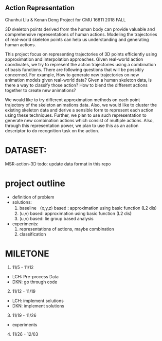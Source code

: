 ## Action Representation
Chunhui LIu & Kenan Deng Project for CMU 16811 2018 FALL

3D skeleton points derived from the human body can provide valuable and comprehensive representations of human actions. Modeling the trajectories of real-world skeleton points can help us understanding and generating human actions.

This project focus on representing trajectories of 3D points efficiently using approximation and interpolation approaches. Given real-world action coordinates, we try to represent the action trajectories using a combination of basis functions. 
There are following questions that will be possibly concerned. For example, How to generate new trajectories on new animation models given real-world data? Given a human skeleton data, is there a way to classify those action? How to blend the different actions together to create new animations? 

We would like to try different approximation methods on each point trajectory of the skeleton animations data. Also, we would like to cluster the existing skeleton data and derive a sensible form to represent each action using these techniques. Further, we plan to use such representation to generate new combination actions which consist of multiple actions. Also, through this representation power, we plan to use this as an action descriptor to do recognition task on the action. 

# DATASET:
MSR-action-3D
todo: update data format in this repo

# project outline
* definition of problem 
* solutions: 
  1. baseline （x,y,z) based : approximation using basic function (L2 dis) 
  2. (u,v) based:  approximation using basic function (L2 dis) 
  3. (u,v) based: lie group based analysis
* experiments:
  1. representations of actions, maybe combination 
  2. classification

# MILETONE
1. 11/5  - 11/12 
* LCH: Pre-process Data  
* DKN: go through code 
2. 11/12 - 11/19 
* LCH: implement solutions 
* DKN: implement solutions 
3. 11/19 - 11/26 
* experiments
4. 11/26 - 12/03
